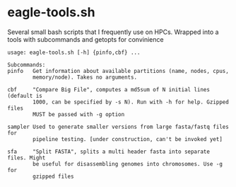 # eagle-tools.sh

Several small bash scripts that I frequently use on HPCs. Wrapped into a tools
with subcommands and getopts for convinience

```
usage: eagle-tools.sh [-h] {pinfo,cbf} ...

Subcommands:
pinfo   Get information about available partitions (name, nodes, cpus,
        memory/node). Takes no arguments.

cbf     "Compare Big File", computes a md5sum of N initial lines (default is
        1000, can be specified by -s N). Run with -h for help. Gzipped files
        MUST be passed with -g option

sampler Used to generate smaller versions from large fasta/fastq files for
        pipeline testing. [under construction, can't be invoked yet]

sfa     "Split FASTA", splits a multi header fasta into separate files. Might
        be useful for disassembling genomes into chromosomes. Use -g for
        gzipped files
```
